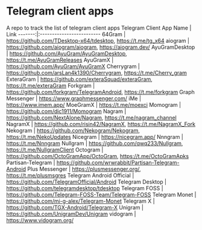 # Telegram client apps
A repo to track the list of telegram client apps
Telegram Client App Name | Link
-------:|:-------------------------
64Gram | https://github.com/TDesktop-x64/tdesktop, https://t.me/tg_x64
aiogram | https://github.com/aiogram/aiogram, https://aiogram.dev/
AyuGramDesktop | https://github.com/AyuGram/AyuGramDesktop, https://t.me/AyuGramReleases
AyuGramX | https://github.com/AyuGram/AyuGramX
Cherrygram | https://github.com/arsLan4k1390/Cherrygram, https://t.me/Cherry_gram
ExteraGram | https://github.com/exteraSquad/exteraGram, https://t.me/exteraGram
Forkgram | https://github.com/forkgram/TelegramAndroid, https://t.me/forkgram
Graph Messenger | https://www.graphmessenger.com/
iMe | https://www.imem.app/
MoeGramX | https://t.me/moexci
Momogram | https://github.com/dic1911/Momogram
Nagram | https://github.com/NextAlone/Nagram, https://t.me/nagram_channel
NagramX | https://github.com/risin42/NagramX, https://t.me/NagramX_Fork
Nekogram | https://github.com/Nekogram/Nekogram, https://t.me/NekoUpdates
Nicegram | https://nicegram.app/
Nnngram | https://t.me/Nnngram
Nullgram | https://github.com/qwq233/Nullgram, https://t.me/NullgramClient
Octogram | https://github.com/OctoGramApp/OctoGram, https://t.me/OctoGramApks
Partisan-Telegram | https://github.com/wrwrabbit/Partisan-Telegram-Android
Plus Messenger | https://plusmessenger.org/, https://t.me/plusmsgres
Telegram Android Official | https://github.com/TelegramOfficial/Android
Telegram Desktop | https://github.com/telegramdesktop/tdesktop
Telegram FOSS | https://github.com/Telegram-FOSS-Team/Telegram-FOSS
Telegram Monet | https://github.com/mi-g-alex/Telegram-Monet
Telegram X | https://github.com/TGX-Android/Telegram-X
Unigram | https://github.com/UnigramDev/Unigram
vidogram | https://www.vidogram.org/
